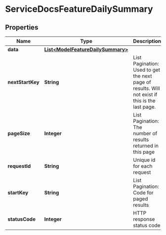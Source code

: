 

# ServiceDocsFeatureDailySummary

## Properties

Name | Type | Description | Notes
------------ | ------------- | ------------- | -------------
**data** | [**List&lt;ModelFeatureDailySummary&gt;**](ModelFeatureDailySummary.md) |  |  [optional]
**nextStartKey** | **String** | List Pagination: Used to get the next page of results. Will not exist if this is the last page. |  [optional]
**pageSize** | **Integer** | List Pagination: The number of results returned in this page |  [optional]
**requestId** | **String** | Unique id for each request |  [optional]
**startKey** | **String** | List Pagination: Code for paged results |  [optional]
**statusCode** | **Integer** | HTTP response status code |  [optional]




